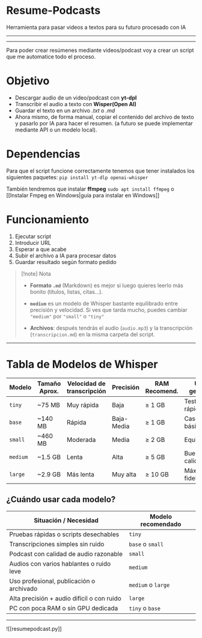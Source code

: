 # Resume-Podcasts
Herramienta para pasar videos a textos para su futuro procesado con IA

---

---
Para poder crear resúmenes mediante videos/podcast voy a crear un script que me automatice todo el proceso.
# Objetivo
- Descargar audio de un video/podcast con **yt-dpl**
- Transcribir el audio a texto con **Wisper(Open AI)**
- Guardar el texto en un archivo *.txt* o *.md*
- Ahora mismo, de forma manual, copiar el contenido del archivo de texto y pasarlo por IA para hacer el resumen. (a futuro se puede implementar mediante API o un modelo local).
# Dependencias
Para que el script funcione correctamente tenemos que tener instalados los siguientes paquetes:
``pip install yt-dlp openai-whisper``

También tendremos que instalar **ffmpeg**
``sudo apt install ffmpeg`` o [[Instalar Fmpeg en Windows|guía para instalar en Windows]]

# Funcionamiento
1. Ejecutar script
2. Introducir URL
3. Esperar a que acabe
4. Subir el archivo a IA para procesar datos
5. Guardar resultado según formato pedido

> [!note] Nota
> - **Formato `.md`** (Markdown) es mejor si luego quieres leerlo más bonito (títulos, listas, citas...).
> 
> - **`medium`** es un modelo de Whisper bastante equilibrado entre precisión y velocidad. Si ves que tarda mucho, puedes cambiar `"medium"` por `"small"` o `"tiny"`
> 
> - **Archivos**: después tendrás el audio (`audio.mp3`) y la transcripción (`transcripcion.md`) en la misma carpeta del script.

---
# Tabla de Modelos de Whisper

| Modelo   | Tamaño Aprox. | Velocidad de transcripción | Precisión | RAM Recomend. | Uso general     |
|----------|----------------|-----------------------------|-----------|----------------|------------------|
| `tiny`   | ~75 MB         | Muy rápida                  | Baja      | ≥ 1 GB         | Tests rápidos    |
| `base`   | ~140 MB        | Rápida                      | Baja-Media| ≥ 1 GB         | Casos básicos    |
| `small`  | ~460 MB        | Moderada                    | Media     | ≥ 2 GB         | Equilibrado      |
| `medium` | ~1.5 GB        | Lenta                       | Alta      | ≥ 5 GB         | Buena calidad    |
| `large`  | ~2.9 GB        | Más lenta                   | Muy alta  | ≥ 10 GB        | Máxima fidelidad |
## ¿Cuándo usar cada modelo?

| Situación / Necesidad                         | Modelo recomendado |
|----------------------------------------------|--------------------|
| Pruebas rápidas o scripts desechables        | `tiny`             |
| Transcripciones simples sin ruido            | `base` o `small`   |
| Podcast con calidad de audio razonable       | `small`            |
| Audios con varios hablantes o ruido leve     | `medium`           |
| Uso profesional, publicación o archivado     | `medium` o `large` |
| Alta precisión + audio difícil o con ruido   | `large`            |
| PC con poca RAM o sin GPU dedicada           | `tiny` o `base`    |

---

![[resumepodcast.py]]
